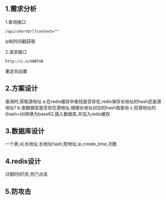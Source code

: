 ## 1.需求分析
1.查询接口  
```
/api/shortUrl?content=""
```
ip和时间戳获取  

2.请求接口  
```
http://c.n/X0BTU8
```
重定向设置

## 2.方案设计
查询时,获取源地址
a.在redis缓存中查找是否存在,redis保存长地址的hash还是源地址?
b.查数据库是否存在源地址,根据长地址对应的hash值查询
c.将源地址的(hash+id)转换为base62,插入数据库,并加入redis缓存

## 3.数据库设计
一个表,id,长地址,长地址hash,短地址,ip,create_time,次数

## 4.redis设计
过期时间1天,热门点击

## 5.防攻击
